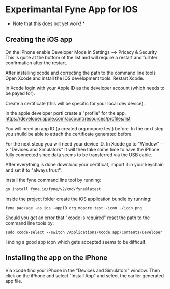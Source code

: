 
# Experimantal Fyne App for IOS
* Note that this does not yet work! *


## Creating the iOS app
On the iPhone enable Developer Mode in Settings --> Pricacy & Security
This is quite at the bottom of the list and will require a restart
and furhter confirmation after the restart.

After installing xcode and correcting the path to the command line tools
Open Xcode and install the iOS development tools.
Restart Xcode.

In Xcode login with your Apple ID as the developer account (which needs to be
payed for).

Create a certificate (this will be specific for your local dev device).

In the apple developer portl create a "profile" for the app.
https://developer.apple.com/account/resources/profiles/list

You will need an app ID (a created org.mopore.test) before.
In the next step you shulld be able to attach the certificate generated before.

For the next steup you will need your device ID.
In Xcode go to "Window" --> "Devices and Simulators"
It will then take some time to have the iPhone fully connected since 
data seems to be transferred via the USB cable.

After everything is done download your certificat, import it in your keychain 
and set it to "always trust".

Install the fyne command line tool by running:
```shell
go install fyne.io/fyne/v2/cmd/fyne@latest
```

Inside the project folder create the iOS application bundle by running:
```shell
fyne package -os ios -appID org.mopore.test -icon ./icon.png
```

Should you get an error that "xcode is required" reset the path to the
command line tools by:
```shell
sudo xcode-select --switch /Applications/Xcode.app/Contents/Developer
```

Finding a good app icon which gets accepted seems to be difficult.


## Installing the app on the iPhone
Via xcode find your iPhone in the "Devices and Simulators" window.
Then click on the iPhone and select "Install App" and select the 
earlier generated app file.








